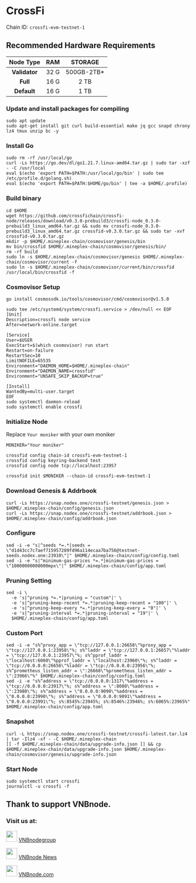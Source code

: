 # CrossFi
Chain ID: `crossfi-evm-testnet-1`

## Recommended Hardware Requirements

|   Node Type   |      RAM     |   STORAGE   |
|  :---------:  | :-----------:| :----------:|
| **Validator** |      32 G    |  500GB-2TB* | 
|   **Full**    |      16 G    |  2 TB       |
|  **Default**  |      16 G    |  1 TB       |

### Update and install packages for compiling
```
sudo apt update
sudo apt-get install git curl build-essential make jq gcc snapd chrony lz4 tmux unzip bc -y
```

### Install Go
```
sudo rm -rf /usr/local/go
curl -Ls https://go.dev/dl/go1.21.7.linux-amd64.tar.gz | sudo tar -xzf - -C /usr/local
eval $(echo 'export PATH=$PATH:/usr/local/go/bin' | sudo tee /etc/profile.d/golang.sh)
eval $(echo 'export PATH=$PATH:$HOME/go/bin' | tee -a $HOME/.profile)
```

### Build binary
```
cd $HOME
wget https://github.com/crossfichain/crossfi-node/releases/download/v0.3.0-prebuild3/crossfi-node_0.3.0-prebuild3_linux_amd64.tar.gz && sudo mv crossfi-node_0.3.0-prebuild3_linux_amd64.tar.gz crossfid-v0.3.0.tar.gz && sudo tar -xvf crossfid-v0.3.0.tar.gz
mkdir -p $HOME/.mineplex-chain/cosmovisor/genesis/bin
mv bin/crossfid $HOME/.mineplex-chain/cosmovisor/genesis/bin/
rm -rf build
sudo ln -s $HOME/.mineplex-chain/cosmovisor/genesis $HOME/.mineplex-chain/cosmovisor/current -f
sudo ln -s $HOME/.mineplex-chain/cosmovisor/current/bin/crossfid /usr/local/bin/crossfid -f
```

### Cosmovisor Setup
```
go install cosmossdk.io/tools/cosmovisor/cmd/cosmovisor@v1.5.0
```
```
sudo tee /etc/systemd/system/crossfi.service > /dev/null << EOF
[Unit]
Description=crossfi node service
After=network-online.target
 
[Service]
User=$USER
ExecStart=$(which cosmovisor) run start
Restart=on-failure
RestartSec=10
LimitNOFILE=65535
Environment="DAEMON_HOME=$HOME/.mineplex-chain"
Environment="DAEMON_NAME=crossfid"
Environment="UNSAFE_SKIP_BACKUP=true"
 
[Install]
WantedBy=multi-user.target
EOF
sudo systemctl daemon-reload
sudo systemctl enable crossfi
```

### Initialize Node
Replace `Your moniker` with your own moniker
```
MONIKER="Your moniker"
```
```
crossfid config chain-id crossfi-evm-testnet-1
crossfid config keyring-backend test
crossfid config node tcp://localhost:23957
```
```
crossfid init $MONIKER --chain-id crossfi-evm-testnet-1
```

### Download Genesis & Addrbook
```
curl -Ls https://snap.nodex.one/crossfi-testnet/genesis.json > $HOME/.mineplex-chain/config/genesis.json
curl -Ls https://snap.nodex.one/crossfi-testnet/addrbook.json > $HOME/.mineplex-chain/config/addrbook.json
```

### Configure
```
sed -i -e "s|^seeds *=.*|seeds = \"d1d43cc7c7aef715957289fd96a114ecaa7ba756@testnet-seeds.nodex.one:23910\"|" $HOME/.mineplex-chain/config/config.toml
sed -i -e "s|^minimum-gas-prices *=.*|minimum-gas-prices = \"10000000000000mpx\"|" $HOME/.mineplex-chain/config/app.toml
```

### Pruning Setting
```
sed -i \
  -e 's|^pruning *=.*|pruning = "custom"|' \
  -e 's|^pruning-keep-recent *=.*|pruning-keep-recent = "100"|' \
  -e 's|^pruning-keep-every *=.*|pruning-keep-every = "0"|' \
  -e 's|^pruning-interval *=.*|pruning-interval = "19"|' \
  $HOME/.mineplex-chain/config/app.toml
```

### Custom Port
```
sed -i -e "s%^proxy_app = \"tcp://127.0.0.1:26658\"%proxy_app = \"tcp://127.0.0.1:23958\"%; s%^laddr = \"tcp://127.0.0.1:26657\"%laddr = \"tcp://127.0.0.1:23957\"%; s%^pprof_laddr = \"localhost:6060\"%pprof_laddr = \"localhost:23960\"%; s%^laddr = \"tcp://0.0.0.0:26656\"%laddr = \"tcp://0.0.0.0:23956\"%; s%^prometheus_listen_addr = \":26660\"%prometheus_listen_addr = \":23966\"%" $HOME/.mineplex-chain/config/config.toml
sed -i -e "s%^address = \"tcp://0.0.0.0:1317\"%address = \"tcp://0.0.0.0:23917\"%; s%^address = \":8080\"%address = \":23980\"%; s%^address = \"0.0.0.0:9090\"%address = \"0.0.0.0:23990\"%; s%^address = \"0.0.0.0:9091\"%address = \"0.0.0.0:23991\"%; s%:8545%:23945%; s%:8546%:23946%; s%:6065%:23965%" $HOME/.mineplex-chain/config/app.toml
```

### Snapshot
```
curl -L https://snap.nodex.one/crossfi-testnet/crossfi-latest.tar.lz4 | tar -Ilz4 -xf - -C $HOME/.mineplex-chain
[[ -f $HOME/.mineplex-chain/data/upgrade-info.json ]] && cp $HOME/.mineplex-chain/data/upgrade-info.json $HOME/.mineplex-chain/cosmovisor/genesis/upgrade-info.json
```

### Start Node
```
sudo systemctl start crossfi
journalctl -u crossfi -f
```

## Thank to support VNBnode.
### Visit us at:

<img src="https://user-images.githubusercontent.com/50621007/183283867-56b4d69f-bc6e-4939-b00a-72aa019d1aea.png" width="30"/> <a href="https://t.me/VNBnodegroup" target="_blank">VNBnodegroup</a>

<img src="https://user-images.githubusercontent.com/50621007/183283867-56b4d69f-bc6e-4939-b00a-72aa019d1aea.png" width="30"/> <a href="https://t.me/Vnbnode" target="_blank">VNBnode News</a>

<img src="https://github.com/vnbnode/binaries/blob/main/Logo/VNBnode.jpg" width="30"/> <a href="https://VNBnode.com" target="_blank">VNBnode.com</a>
